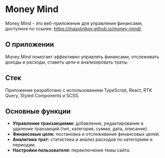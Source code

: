 # Money Mind
Money Mind - это веб-приложение для управления финансами, доступное по ссылке: https://masotnikov.github.io/money-mind/.

## О приложении
Money Mind помогает эффективно управлять финансами, отслеживать доходы и расходы, ставить цели и анализировать траты.

## Стек
Приложение разработано с использованием TypeScript, React, RTK Query, Styled Components и SCSS.

## Основные функции
- **Управление транзакциями:** добавление, редактирование и удаление транзакций (тип, категория, сумма, дата, описание).
- **Финансовые цели:** постановка и отслеживание финансовых целей.
- **Аналитика трат:** статистика и анализ расходов по категориям и периодам.
- **Настройки пользователя:** переключение темы сайта.
